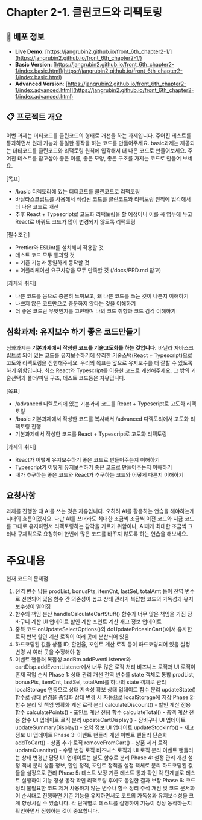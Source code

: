 # Chapter 2-1. 클린코드와 리팩토링

## 🚀 배포 정보

- **Live Demo**: [https://jangrubin2.github.io/front_6th_chapter2-1/](https://jangrubin2.github.io/front_6th_chapter2-1/)
- **Basic Version**: [https://jangrubin2.github.io/front_6th_chapter2-1/index.basic.html](https://jangrubin2.github.io/front_6th_chapter2-1/index.basic.html)
- **Advanced Version**: [https://jangrubin2.github.io/front_6th_chapter2-1/index.advanced.html](https://jangrubin2.github.io/front_6th_chapter2-1/index.advanced.html)

## 📋 프로젝트 개요

이번 과제는 더티코드를 클린코드의 형태로 개선을 하는 과제입니다. 주어진 테스트를 통과하면서 원래 기능과 동일한 동작을 하는 코드를 만들어주세요. basic과제는 제공되는 더티코드를 클린코드와 리팩토링 원칙에 입각해서 더 나은 코드로 만들어보세요. 주어진 테스트를 참고삼아 좋은 이름, 좋은 모양, 좋은 구조를 가지는 코드로 만들어 보세요.

[목표]

- /basic 디렉토리에 있는 더티코드를 클린코드로 리팩토링
- 바닐라스크립트를 사용해서 작성된 코드를 클린코드와 리팩토링 원칙에 입각해서 더 나은 코드로 개선
- 추후 React + Typescript로 고도화 리팩토링을 할 예정이니 이를 꼭 염두에 두고 React로 바꿔도 코드가 많이 변경되지 않도록 리팩토링

[필수조건]

- Prettier와 ESLint를 설치해서 적용할 것
- 테스트 코드 모두 통과할 것
- = 기존 기능과 동일하게 동작할 것
- = 어플리케이션 요구사항을 모두 만족할 것 (/docs/PRD.md 참고)

[과제의 취지]

- 나쁜 코드를 몸으로 충분히 느껴보고, 왜 나쁜 코드를 쓰는 것이 나쁜지 이해하기
- 나쁘지 않은 코드만으로 충분하지 않다는 것을 이해하기
- 더 좋은 코드란 무엇인지를 고민하며 나의 코드 취향과 코드 감각 이해하기

## 심확과제: 유지보수 하기 좋은 코드만들기

심화과제는 **기본과제에서 작성한 코드를 기술고도화를 하는 것입니다.** 바닐라 자바스크립트로 되어 있는 코드를 유지보수하기에 유리한 기술스택(React + Typescript)으로 고도화 리팩토링을 진행해주세요.
우리의 목표는 앞으로 유지보수를 더 잘할 수 있도록 하기 위함입니다. 최소 React와 Typescript를 이용한 코드로 개선해주세요. 그 밖의 기술선택과 폴더/파일 구조, 테스트 코드등은 자유입니다.

[목표]

- /advanced 디렉토리에 있는 기본과제 코드를 React + Typescript로 고도화 리팩토링
- /basic 기본과제에서 작성한 코드를 복사해서 /advanced 디렉토리에서 고도화 리팩토링 진행
- 기본과제에서 작성한 코드를 React + Typescript로 고도화 리팩토링

[과제의 취지]

- React가 어떻게 유지보수하기 좋은 코드로 만들어주는지 이해하기
- Typescript가 어떻게 유지보수하기 좋은 코드로 만들어주는지 이해하기
- 내가 추구하는 좋은 코드와 React가 추구하는 코드와 어떻게 다른지 이해하기

## 요청사항

과제를 진행할 떄 AI를 쓰는 것은 자유입니다. 오히려 AI를 활용하는 연습을 해야하는게 시대의 흐름이겠지요.
다만 AI를 쓰더라도 최대한 조금씩 조금씩 이전 코드와 지금 코드를 그대로 유지하면서 리팩토링하는 감각을 기르기 위함이나,
AI에게 최대한 조금씩 그러나 구체적으로 요청하며 한번에 많은 코드를 바꾸지 않도록 하는 연습을 해보세요.

# 주요내용

현재 코드의 문제점

1. 전역 변수 남용
   prodList, bonusPts, itemCnt, lastSel, totalAmt 등이 전역 변수로 선언되어 있음
   함수 간 의존성이 높고 상태 관리가 복잡함
   코드의 가독성과 유지보수성이 떨어짐
2. 함수의 책임 분산
   handleCalculateCartStuff() 함수가 너무 많은 책임을 가짐
   장바구니 계산
   UI 업데이트
   할인 계산
   포인트 계산
   재고 정보 업데이트
3. 중복 코드
   onUpdateSelectOptions()와 doUpdatePricesInCart()에서 유사한 로직 반복
   할인 계산 로직이 여러 곳에 분산되어 있음
4. 하드코딩된 값들
   상품 ID, 할인율, 포인트 계산 로직 등이 하드코딩되어 있음
   설정 변경 시 여러 곳을 수정해야 함
5. 이벤트 핸들러 복잡성
   addBtn.addEventListener와 cartDisp.addEventListener에서 너무 많은 로직 처리
   비즈니스 로직과 UI 로직이 혼재
   작업 순서
   Phase 1: 상태 관리 개선
   전역 변수를 state 객체로 통합
   prodList, bonusPts, itemCnt, lastSel, totalAmt를 하나의 state 객체로 관리
   localStorage 연동으로 상태 지속성 확보
   상태 업데이트 함수 분리
   updateState() 함수로 상태 변경을 중앙화
   상태 변경 시 자동으로 localStorage에 저장
   Phase 2: 함수 분리 및 책임 명확화
   계산 로직 분리
   calculateDiscount() - 할인 계산 전용 함수
   calculatePoints() - 포인트 계산 전용 함수
   calculateTotal() - 총액 계산 전용 함수
   UI 업데이트 로직 분리
   updateCartDisplay() - 장바구니 UI 업데이트
   updateSummaryDisplay() - 요약 정보 UI 업데이트
   updateStockInfo() - 재고 정보 UI 업데이트
   Phase 3: 이벤트 핸들러 개선
   이벤트 핸들러 단순화
   addToCart() - 상품 추가 로직
   removeFromCart() - 상품 제거 로직
   updateQuantity() - 수량 변경 로직
   비즈니스 로직과 UI 로직 분리
   이벤트 핸들러는 상태 변경만 담당
   UI 업데이트는 별도 함수로 분리
   Phase 4: 설정 관리 개선
   설정 객체 분리
   상품 정보, 할인 정책, 포인트 정책을 설정 객체로 분리
   하드코딩된 값들을 설정으로 관리
   Phase 5: 테스트 보장
   기존 테스트 통과 확인
   각 단계별로 테스트 실행하여 기능 정상 동작 확인
   리팩토링 후에도 동일한 결과 보장
   Phase 6: 코드 정리
   불필요한 코드 제거
   사용하지 않는 변수나 함수 정리
   주석 개선 및 코드 문서화
   이 순서대로 진행하면 기존 기능을 유지하면서도 코드의 가독성과 유지보수성을 크게 향상시킬 수 있습니다. 각 단계별로 테스트를 실행하여 기능이 정상 동작하는지 확인하면서 진행하는 것이 중요합니다.
